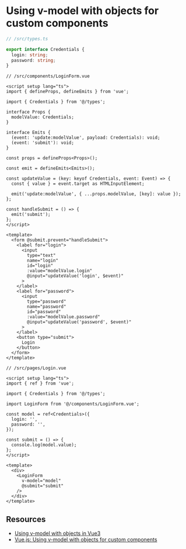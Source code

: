 # Using v-model with objects for custom components

```typescript
// /src/types.ts

export interface Credentials {
  login: string;
  password: string;
}
```

```vue
// /src/components/LoginForm.vue

<script setup lang="ts">
import { defineProps, defineEmits } from 'vue';

import { Credentials } from '@/types';

interface Props {
  modelValue: Credentials;
}

interface Emits {
  (event: 'update:modelValue', payload: Credentials): void;
  (event: 'submit'): void;
}

const props = defineProps<Props>();

const emit = defineEmits<Emits>();

const updateValue = (key: keyof Credentials, event: Event) => {
  const { value } = event.target as HTMLInputElement;

  emit('update:modelValue', { ...props.modelValue, [key]: value });
};

const handleSubmit = () => {
  emit('submit');
};
</script>

<template>
  <form @submit.prevent="handleSubmit">
    <label for="login">
      <input
        type="text"
        name="login"
        id="login"
        :value="modelValue.login"
        @input="updateValue('login', $event)"
      >
    </label>
    <label for="password">
      <input
        type="password"
        name="password"
        id="password"
        :value="modelValue.password"
        @input="updateValue('password', $event)"
      >
    </label>
    <button type="submit">
      Login
    </button>
  </form>
</template>

```

```vue
// /src/pages/Login.vue

<script setup lang="ts">
import { ref } from 'vue';

import { Credentials } from '@/types';

import LoginForm from '@/components/LoginForm.vue';

const model = ref<Credentials>({
  login: '',
  password: '',
});

const submit = () => {
  console.log(model.value);
};
</script>

<template>
  <div>
    <LoginForm
      v-model="model"
      @submit="submit"
    />
  </div>
</template>
```

## Resources

- [Using v-model with objects in Vue3](https://dev.to/blindkai/objects-and-v-model-in-vue3-1l9h)
- [Vue.js: Using v-model with objects for custom components](https://simonkollross.de/posts/vuejs-using-v-model-with-objects-for-custom-components)
